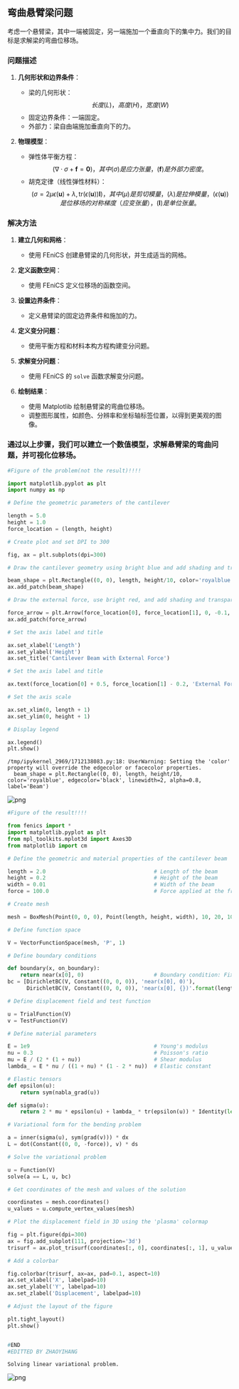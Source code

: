 ## 弯曲悬臂梁问题

考虑一个悬臂梁，其中一端被固定，另一端施加一个垂直向下的集中力。我们的目标是求解梁的弯曲位移场。

### 问题描述

1. **几何形状和边界条件**：
   - 梁的几何形状：$$长度 (L)，高度 (H)，宽度 (W)$$
   - 固定边界条件：一端固定。
   - 外部力：梁自由端施加垂直向下的力。

2. **物理模型**：
   - 弹性体平衡方程：$$(\nabla \cdot \sigma + \mathbf{f} = \mathbf{0})，其中 (\sigma) 是应力张量，(\mathbf{f}) 是外部力密度。$$
   - 胡克定律（线性弹性材料）：$$(\sigma = 2\mu\epsilon(\mathbf{u}) + \lambda , \text{tr}(\epsilon(\mathbf{u}))\mathbf{I})，其中 (\mu) 是剪切模量，(\lambda) 是拉伸模量，(\epsilon(\mathbf{u})) 是位移场的对称梯度（应变张量），(\mathbf{I}) 是单位张量。$$

### 解决方法

1. **建立几何和网格**：
   - 使用 FEniCS 创建悬臂梁的几何形状，并生成适当的网格。

2. **定义函数空间**：
   - 使用 FEniCS 定义位移场的函数空间。

3. **设置边界条件**：
   - 定义悬臂梁的固定边界条件和施加的力。

4. **定义变分问题**：
   - 使用平衡方程和材料本构方程构建变分问题。

5. **求解变分问题**：
   - 使用 FEniCS 的 `solve` 函数求解变分问题。

6. **绘制结果**：
   - 使用 Matplotlib 绘制悬臂梁的弯曲位移场。
   - 调整图形属性，如颜色、分辨率和坐标轴标签位置，以得到更美观的图像。

### 通过以上步骤，我们可以建立一个数值模型，求解悬臂梁的弯曲问题，并可视化位移场。



```python
#Figure of the problem(not the result)!!!!

import matplotlib.pyplot as plt
import numpy as np

# Define the geometric parameters of the cantilever

length = 5.0
height = 1.0
force_location = (length, height)

# Create plot and set DPI to 300

fig, ax = plt.subplots(dpi=300)

# Draw the cantilever geometry using bright blue and add shading and transparency

beam_shape = plt.Rectangle((0, 0), length, height/10, color='royalblue', edgecolor='black', linewidth=2, alpha=0.8, label='Beam')
ax.add_patch(beam_shape)

# Draw the external force, use bright red, and add shading and transparency

force_arrow = plt.Arrow(force_location[0], force_location[1], 0, -0.1, color='firebrick', width=0.2, alpha=0.8, label='Force')
ax.add_patch(force_arrow)

# Set the axis label and title

ax.set_xlabel('Length')
ax.set_ylabel('Height')
ax.set_title('Cantilever Beam with External Force')

# Set the axis label and title

ax.text(force_location[0] + 0.5, force_location[1] - 0.2, 'External Force', color='firebrick')

# Set the axis scale

ax.set_xlim(0, length + 1)
ax.set_ylim(0, height + 1)

# Display legend

ax.legend()
plt.show()

```

    /tmp/ipykernel_2969/1712138083.py:18: UserWarning: Setting the 'color' property will override the edgecolor or facecolor properties.
      beam_shape = plt.Rectangle((0, 0), length, height/10, color='royalblue', edgecolor='black', linewidth=2, alpha=0.8, label='Beam')



    
![png](output_1_1.png)
    



```python
#Figure of the result!!!!

from fenics import *
import matplotlib.pyplot as plt
from mpl_toolkits.mplot3d import Axes3D
from matplotlib import cm

# Define the geometric and material properties of the cantilever beam

length = 2.0                                  # Length of the beam
height = 0.2                                  # Height of the beam
width = 0.01                                  # Width of the beam
force = 100.0                                 # Force applied at the free end of the beam

# Create mesh

mesh = BoxMesh(Point(0, 0, 0), Point(length, height, width), 10, 20, 10)

# Define function space

V = VectorFunctionSpace(mesh, 'P', 1)

# Define boundary conditions

def boundary(x, on_boundary):
    return near(x[0], 0)                      # Boundary condition: Fixed boundary on the x-axis
bc = [DirichletBC(V, Constant((0, 0, 0)), 'near(x[0], 0)'),
      DirichletBC(V, Constant((0, 0, 0)), 'near(x[0], {})'.format(length))]

# Define displacement field and test function

u = TrialFunction(V)
v = TestFunction(V)

# Define material parameters

E = 1e9                                       # Young's modulus
nu = 0.3                                      # Poisson's ratio
mu = E / (2 * (1 + nu))                       # Shear modulus
lambda_ = E * nu / ((1 + nu) * (1 - 2 * nu))  # Elastic constant

# Elastic tensors
def epsilon(u):
    return sym(nabla_grad(u))

def sigma(u):
    return 2 * mu * epsilon(u) + lambda_ * tr(epsilon(u)) * Identity(len(u))

# Variational form for the bending problem

a = inner(sigma(u), sym(grad(v))) * dx
L = dot(Constant((0, 0, -force)), v) * ds

# Solve the variational problem

u = Function(V)
solve(a == L, u, bc)

# Get coordinates of the mesh and values of the solution

coordinates = mesh.coordinates()
u_values = u.compute_vertex_values(mesh)

# Plot the displacement field in 3D using the 'plasma' colormap

fig = plt.figure(dpi=300)
ax = fig.add_subplot(111, projection='3d')
trisurf = ax.plot_trisurf(coordinates[:, 0], coordinates[:, 1], u_values, cmap=cm.plasma)

# Add a colorbar

fig.colorbar(trisurf, ax=ax, pad=0.1, aspect=10)
ax.set_xlabel('X', labelpad=10)
ax.set_ylabel('Y', labelpad=10)
ax.set_zlabel('Displacement', labelpad=10)

# Adjust the layout of the figure

plt.tight_layout()
plt.show()


#END
#EDITTED BY ZHAOYIHANG
```

    Solving linear variational problem.



    
![png](output_2_1.png)
    



```python

```

